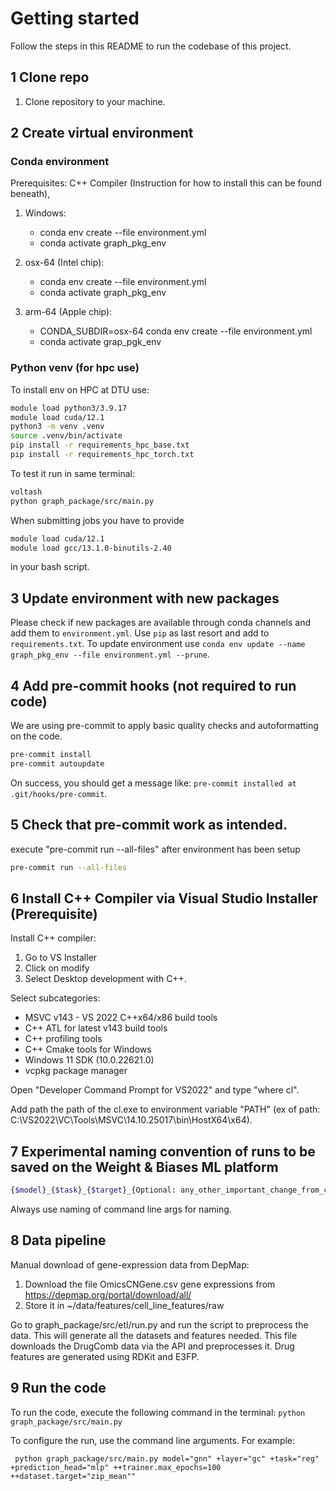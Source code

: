 Getting started
============
Follow the steps in this README to run the codebase of this project.

1 Clone repo 
----------------
1) Clone repository to your machine.


2 Create virtual environment
---------------- 

### Conda environment

Prerequisites: C++ Compiler (Instruction for how to install this can be found beneath), 

1) Windows:
    * conda env create --file environment.yml  
    * conda activate graph_pkg_env

2) osx-64 (Intel chip):
    * conda env create --file environment.yml  
    * conda activate graph_pkg_env

3) arm-64 (Apple chip):
    * CONDA_SUBDIR=osx-64 conda env create --file environment.yml 
    * conda activate grap_pgk_env


### Python venv (for hpc use)
To install env on HPC at DTU use: 
```bash
module load python3/3.9.17 
module load cuda/12.1
python3 -m venv .venv
source .venv/bin/activate
pip install -r requirements_hpc_base.txt
pip install -r requirements_hpc_torch.txt
```
To test it run in same terminal:

```bash
voltash
python graph_package/src/main.py
```

When submitting jobs you have to provide 

```bash 
module load cuda/12.1 
module load gcc/13.1.0-binutils-2.40
``` 

in your bash script. 

3 Update environment with new packages
----------------
Please check if new packages are available through conda channels and add them to ```environment.yml```. Use ```pip``` as last resort and add to ```requirements.txt```.
To update environment use ```conda env update --name graph_pkg_env --file environment.yml --prune```.  


4 Add pre-commit hooks (not required to run code)
----------------
We are using pre-commit to apply basic quality checks and autoformatting on the code.
   
```bash
pre-commit install
pre-commit autoupdate
 ```

On success, you should get a message like: ``pre-commit installed at .git/hooks/pre-commit``.

5 Check that pre-commit work as intended. 
-----------------------------
execute "pre-commit run --all-files" after environment has been setup
```bash
pre-commit run --all-files
 ```


6 Install C++ Compiler via Visual Studio Installer (Prerequisite)
--------------------
Install C++ compiler:
1. Go to VS Installer
2. Click on modify
3. Select Desktop development with C++.

Select subcategories:
* MSVC v143 - VS 2022 C++x64/x86 build tools
* C++ ATL for latest v143 build tools
* C++ profiling tools
* C++ Cmake tools for Windows
* Windows 11 SDK (10.0.22621.0)
* vcpkg package manager

Open "Developer Command Prompt for VS2022" and type "where cl".

Add path the path of the cl.exe to environment variable "PATH"
(ex of path: C:\VS2022\VC\Tools\MSVC\14.10.25017\bin\HostX64\x64).


7 Experimental naming convention of runs to be saved on the Weight & Biases ML platform
----------------
```bash
{$model}_{$task}_{$target}_{Optional: any_other_important_change_from_config_you_want}
```
Always use naming of command line args for naming.

8 Data pipeline  
----------------

Manual download of gene-expression data from DepMap:
1. Download the file OmicsCNGene.csv gene expressions from https://depmap.org/portal/download/all/ 
2. Store it in ~/data/features/cell_line_features/raw

Go to graph_package/src/etl/run.py and run the script to preprocess the data. This will generate all the datasets and features needed.
This file downloads the DrugComb data via the API and preprocesses it. Drug features are generated using RDKit and E3FP. 

9 Run the code
----------------
To run the code, execute the following command in the terminal:
```python graph_package/src/main.py```

To configure the run, use the command line arguments. For example:

``` python graph_package/src/main.py model="gnn" +layer="gc" +task="reg" +prediction_head="mlp" ++trainer.max_epochs=100 ++dataset.target="zip_mean""```




